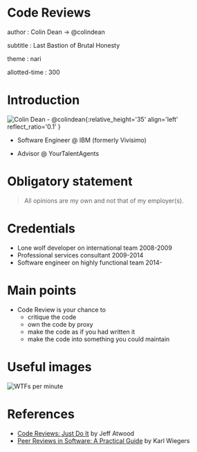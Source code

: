 Code Reviews
=======

author
: Colin Dean -> @colindean

subtitle
: Last Bastion of Brutal Honesty

theme
: nari

allotted-time
: 300

Introduction
============

![Colin Dean - @colindean](http://i.imgur.com/OQjWfCX.jpg){:relative_height='35' align='left' reflect_ratio='0.1' }

* Software Engineer @ IBM (formerly Vivisimo)

* Advisor @ YourTalentAgents

Obligatory statement
====================

> All opinions are my own and not that of my employer(s).

Credentials
===========

* Lone wolf developer on international team 2008-2009
* Professional services consultant 2009-2014
* Software engineer on highly functional team 2014-

Main points
===========

* Code Review is your chance to 
  * critique the code
  * own the code by proxy
  * make the code as if you had written it
  * make the code into something you could maintain

Useful images
=============

![WTFs per minute](http://blog.codinghorror.com/content/images/uploads/2009/02/6a0120a85dcdae970b012877707a45970c-pi.png)

References
==========

* [Code Reviews: Just Do It](http://blog.codinghorror.com/code-reviews-just-do-it/) by Jeff Atwood
* [Peer Reviews in Software: A Practical Guide](http://www.amazon.com/exec/obidos/ASIN/0201734850/colingrad-20) by Karl Wiegers

